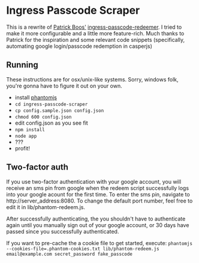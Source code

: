 # Ingress Passcode Scraper
This is a rewrite of [Patrick Boos'](https://github.com/pboos) [ingress-passcode-redeemer](https://github.com/pboos/ingress-passcode-redeemer).
I tried to make it more configurable and a little more feature-rich.
Much thanks to Patrick for the inspiration and some relevant code snippets
(specifically, automating google login/passcode redemption in casperjs)

## Running
These instructions are for osx/unix-like systems. Sorry, windows folk, you're gonna have to figure it out on your own.

* install [phantomjs](http://phantomjs.org/)
* `cd ingress-passcode-scraper`
* `cp config.sample.json config.json`
* `chmod 600 config.json`
* edit config.json as you see fit
* `npm install`
* `node app`
* ???
* profit!

## Two-factor auth
If you use two-factor authentication with your google account,
you will receive an sms pin from google
when the redeem script successfully logs into your google acount for the first time.
To enter the sms pin, navigate to http://server_address:8080.
To change the default port number, feel free to edit it in lib/phantom-redeem.js.

After successfully authenticating, the you shouldn't have to authenticate again
until you manually sign out of your google account,
or 30 days have passed since you successfully authenticated.

If you want to pre-cache the a cookie file to get started, execute:
`phantomjs --cookies-file=.phantom-cookies.txt lib/phantom-redeem.js email@example.com secret_password fake_passcode`
